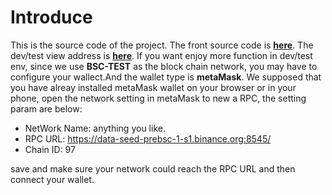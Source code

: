 # Introduce
This is the source code of the project.
The front source code is **[here](https://github.com/YCL686/SAD-Front)**.
The dev/test view address is **[here](http://13.229.7.181/#/index)**.
If you want enjoy more function in dev/test env, since we use **BSC-TEST** as the block chain network, you may have to configure your wallect.And the wallet type is **metaMask**.
We supposed that you have alreay installed metaMask wallet on your browser or in your phone, open the network setting in metaMask to new a RPC, the setting param are below: 
- NetWork Name: anything you like.
- RPC URL: https://data-seed-prebsc-1-s1.binance.org:8545/
- Chain ID: 97 

save and make sure your network could reach the RPC URL and then connect your wallet.
